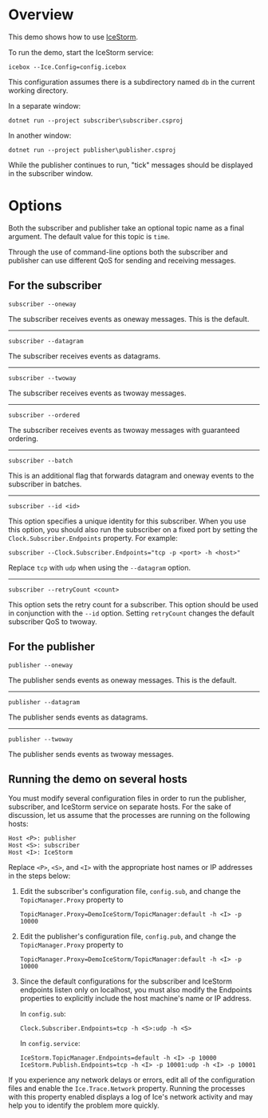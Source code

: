 # Overview

This demo shows how to use [IceStorm][1].

To run the demo, start the IceStorm service:
```
icebox --Ice.Config=config.icebox
```

This configuration assumes there is a subdirectory named `db` in the
current working directory.

In a separate window:
```
dotnet run --project subscriber\subscriber.csproj
```
In another window:
```
dotnet run --project publisher\publisher.csproj
```

While the publisher continues to run, "tick" messages should be
displayed in the subscriber window.

# Options

Both the subscriber and publisher take an optional topic name as a
final argument. The default value for this topic is `time`.

Through the use of command-line options both the subscriber and
publisher can use different QoS for sending and receiving messages.

## For the subscriber

```
subscriber --oneway
```
The subscriber receives events as oneway messages. This is the
default.

---
```
subscriber --datagram
```
The subscriber receives events as datagrams.

---
```
subscriber --twoway
```
The subscriber receives events as twoway messages.

---
```
subscriber --ordered
```
The subscriber receives events as twoway messages with guaranteed
ordering.

---
```
subscriber --batch
```
This is an additional flag that forwards datagram and oneway events
to the subscriber in batches.

---
```
subscriber --id <id>
```
This option specifies a unique identity for this subscriber. When
you use this option, you should also run the subscriber on a fixed
port by setting the `Clock.Subscriber.Endpoints` property. For
example:
```
subscriber --Clock.Subscriber.Endpoints="tcp -p <port> -h <host>"
```
Replace `tcp` with `udp` when using the `--datagram` option.

---
```
subscriber --retryCount <count>
```
This option sets the retry count for a subscriber. This option
should be used in conjunction with the `--id` option. Setting
`retryCount` changes the default subscriber QoS to twoway.

## For the publisher

```
publisher --oneway
```
The publisher sends events as oneway messages. This is the default.

---
```
publisher --datagram
```
The publisher sends events as datagrams.

---
```
publisher --twoway
```
The publisher sends events as twoway messages.

## Running the demo on several hosts

You must modify several configuration files in order to run the
publisher, subscriber, and IceStorm service on separate hosts. For
the sake of discussion, let us assume that the processes are running
on the following hosts:
```
Host <P>: publisher
Host <S>: subscriber
Host <I>: IceStorm
```

Replace `<P>`, `<S>`, and `<I>` with the appropriate host names or IP addresses
in the steps below:

1. Edit the subscriber's configuration file, `config.sub`, and change
   the `TopicManager.Proxy` property to
   ```
   TopicManager.Proxy=DemoIceStorm/TopicManager:default -h <I> -p 10000
   ```

2. Edit the publisher's configuration file, `config.pub`, and change
   the `TopicManager.Proxy` property to
   ```
   TopicManager.Proxy=DemoIceStorm/TopicManager:default -h <I> -p 10000
   ```

3. Since the default configurations for the subscriber and IceStorm
   endpoints listen only on localhost, you must also modify the Endpoints
   properties to explicitly include the host machine's name or IP
   address.

   In `config.sub`:
   ```
   Clock.Subscriber.Endpoints=tcp -h <S>:udp -h <S>
   ```

   In `config.service`:
   ```
   IceStorm.TopicManager.Endpoints=default -h <I> -p 10000
   IceStorm.Publish.Endpoints=tcp -h <I> -p 10001:udp -h <I> -p 10001
   ```

If you experience any network delays or errors, edit all of the
configuration files and enable the `Ice.Trace.Network` property. Running
the processes with this property enabled displays a log of Ice's
network activity and may help you to identify the problem more
quickly.

[1]: https://doc.zeroc.com/ice/4.0/ice-services/icestorm

